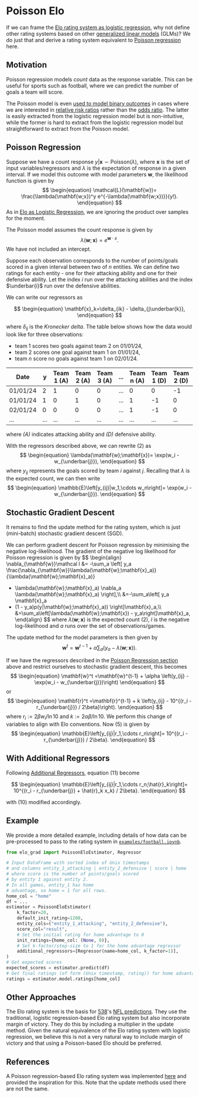 # Poisson Elo

If we can frame the [Elo rating system as logistic regression](../intro.md),
why not define other rating systems based on other 
[generalized linear models](https://en.wikipedia.org/wiki/Generalized_linear_model) (GLMs)?
We do just that and derive a rating system equivalent to 
[Poisson regression](https://en.wikipedia.org/wiki/Poisson_regression)
here.

## Motivation

Poisson regression models *count* data as the response variable.
This can be useful for sports such as football,
where we can predict the number of goals a team will score.

The Poisson model is even [used to model binary outcomes](https://bmcmedresmethodol.biomedcentral.com/articles/10.1186/s12874-018-0519-5)
in cases where we are interested in [relative risk ratios](https://en.wikipedia.org/wiki/Relative_risk)
rather than the [odds ratio](https://en.wikipedia.org/wiki/Odds_ratio).
The latter is easily extracted from the logistic regression model but is non-intuitive,
while the former is hard to extract from the logistic regression model
but straightforward to extract from the Poisson model.

## Poisson Regression

Suppose we have a count response $y|\mathbf{x}\sim\text{Poisson}(\lambda)$,
where $\mathbf{x}$ is the set of input variables/regressors 
and $\lambda$ is the expectation of response in a given interval.
If we model this outcome with model parameters $\mathbf{w}$, the likelihood function is given by
$$
\begin{equation}
\mathcal{L}(\mathbf{w})=
\frac{\lambda(\mathbf{w;x})^y e^{-\lambda(\mathbf{w;x})}}{y!}.
\end{equation}
$$
As in [Elo as Logistic Regression](../intro.md), we are ignoring the product over samples for the moment.

The Poisson model assumes the count response is given by
$$
\begin{equation}
\lambda(\mathbf{w};\mathbf{x})=
e^{\mathbf{w}\cdot x}.
\end{equation}
$$
We have not included an intercept.

Suppose each observation corresponds to the number of points/goals scored in a given interval between two of $n$ entities.
We can define two ratings for each entity -
one for their attacking ability and one for their defensive ability.
Let the index $i$ run over the attacking abilities
and the index $\underbar{i}$ run over the defensive abilities.

We can write our regressors as

$$
\begin{equation}
\mathbf{x}_k=\delta_{ik} - \delta_{j\underbar{k}},
\end{equation}
$$

where $\delta_{ij}$ is the *Kronecker delta*.
The table below shows how the data would look like for three observations:

- team $1$ scores two goals against team $2$ on 01/01/24,
- team $2$ scores one goal against team $1$ on 01/01/24,
- team $n$ score no goals against team $1$ on 02/01/24.

| Date     | y   | Team 1 (A) | Team 2 (A) | Team 3 (A) | ... | Team n (A) | Team 1 (D) | Team 2 (D) | Team 3 (D) | ... | Team n (D) |
|----------|-----|------------|------------|------------|-----|------------|------------|------------|------------|-----|------------|
| 01/01/24 | 2   | 1          | 0          | 0          | ... | 0          | 0          | -1         | 0          | ... | 0          |
| 01/01/24 | 1   | 0          | 1          | 0          | ... | 1          | -1         | 0          | 0          | ... | 0          |
| 02/01/24 | 0   | 0          | 0          | 0          | ... | 1          | -1         | 0          | 0          | ... | 0          |
| ...      | ... | ...        | ...        | ...        | ... | ...        | ...        | ...        | ...        | ... | ...        |

where *(A)* indicates attacking ability and *(D)* defensive ability.

With the regressors described above, we can rewrite (2) as
$$
\begin{equation}
\lambda(\mathbf{w};\mathbf{x})=
\exp(w_i - w_{\underbar{j}}),
\end{equation}
$$
where $y_{ij}$ represents the goals scored by team $i$ against $j$.
Recalling that $\lambda$ is the expected count, we can then write
$$
\begin{equation}
\mathbb{E}\left[y_{ij}|w_1,\cdots w_n\right]=
\exp(w_i - w_{\underbar{j}}).
\end{equation}
$$

## Stochastic Gradient Descent

It remains to find the update method for the rating system,
which is just (mini-batch) stochastic gradient descent (SGD).

We can perform gradient descent for Poisson regression by minimising the negative log-likelihood.
The gradient of the negative log likelihood for Poisson regression is given by
$$
\begin{align}
\nabla_{\mathbf{w}}\mathcal l &=
-\sum_a \left[
y_a \frac{\nabla_{\mathbf{w}}\lambda(\mathbf{w};\mathbf{x}_a)}{\lambda(\mathbf{w};\mathbf{x}_a)}
- \lambda(\mathbf{w};\mathbf{x}_a) \nabla_a \lambda(\mathbf{w};\mathbf{x}_a)
\right],\\\\
&=-\sum_a\left[
y_a \mathbf{x}_a
- (1 - y_a)p(y|\mathbf{w};\mathbf{x}_a))
\right]\mathbf{x}_a,\\\\
&=\sum_a\left[\lambda(\mathbf{w};\mathbf{x}) - y_a\right]\mathbf{x}_a,
\end{align}
$$
where $\lambda(\mathbf{w};\mathbf{x})$ is the expected count (2),
$l$ is the negative log-likelihood and $a$ runs over the set of observations/games.

The update method for the model parameters is then given by
$$
\begin{equation}
\mathbf{w}^t
=\mathbf{w}^{t-1} + \alpha \sum_a \left(y_a - \lambda(\mathbf{w};\mathbf{x})\right).
\end{equation}
$$

If we have the regressors described in the 
[Poisson Regression section](poisson.md#poisson-regression) 
above
and restrict ourselves to stochastic gradient descent, 
this becomes
$$
\begin{equation}
\mathbf{w}^t
=\mathbf{w}^{t-1} + \alpha \left(y_{ij} - \exp(w_i - w_{\underbar{j}})\right)
\end{equation}
$$
or
$$
\begin{equation}
\mathbf{r}^t
=\mathbf{r}^{t-1} + k \left(y_{ij} - 10^{(r_i - r_{\underbar{j}}) / 2\beta}\right).
\end{equation}
$$
where $r_i:=2\beta w_i / \ln 10$ and $k:=2\alpha\beta / \ln10$.
We perform this change of variables to align with Elo conventions.
Now (5) is given by
$$
\begin{equation}
\mathbb{E}\left[y_{ij}|r_1,\cdots r_n\right]=
10^{(r_i - r_{\underbar{j}}) / 2\beta}.
\end{equation}
$$

## With Additional Regressors

Following [Additional Regressors](./additional_regressors.md),
equation (11) become

$$
\begin{equation}
\mathbb{E}\left[y_{ij}|r_1,\cdots r_n;\hat{r}_k\right]=
10^{(r_i - r_{\underbar{j}} + \hat{r}_k x_k) / 2\beta}.
\end{equation}
$$

with (10) modified accordingly. 

## Example

We provide a more detailed example,
including details of how data can be pre-processed to pass to the rating system in
[`examples/football.ipynb`](https://github.com/cookepm/elo-grad/blob/main/examples/football.ipynb).

```python
from elo_grad import PoissonEloEstimator, Regressor

# Input DataFrame with sorted index of Unix timestamps
# and columns entity_1_attacking | entity_2_defensive | score | home
# where score is the number of points/goals scored
# by entity 1 against entity 2.
# In all games, entity_1 has home
# advantage, so home = 1 for all rows.
home_col = "home"
df = ...
estimator = PoissonEloEstimator(
    k_factor=20, 
    default_init_rating=1200,
    entity_cols=("entity_1_attacking", "entity_2_defensive"),
    score_col="result",
    # Set the initial rating for home advantage to 0
    init_ratings={home_col: (None, 0)},  
    # Set k-factor/step-size to 1 for the home advantage regressor
    additional_regressors=[Regressor(name=home_col, k_factor=1)],
)
# Get expected scores
expected_scores = estimator.predict(df)
# Get final ratings (of form (Unix timestamp, rating)) for home advantage
ratings = estimator.model.ratings[home_col]
```

## Other Approaches

The Elo rating system is the basis for 
[538](https://abcnews.go.com/538)'s [NFL predictions](https://fivethirtyeight.com/methodology/how-our-nfl-predictions-work/).
They use the traditional, logistic regression-based Elo rating system
but also incorporate margin of victory.
They do this by including a multiplier in the update method.
Given the natural equivalence of the Elo rating system with logistic regression,
we believe this is not a very natural way to include margin of victory
and that using a Poisson-based Elo should be preferred.

## References

A Poisson regression-based Elo rating system was implemented 
[here](https://github.com/octonion/puzzles/blob/master/elo/poisson.py)
and provided the inspiration for this.
Note that the update methods used there are not the same.
